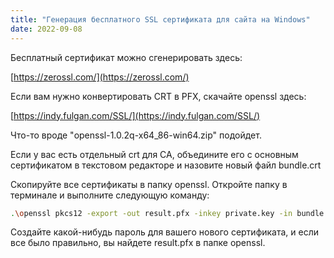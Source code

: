 ```yaml
---
title: "Генерация бесплатного SSL сертификата для сайта на Windows"
date: 2022-09-08
---
```


Бесплатный сертификат можно сгенерировать здесь:

[https://zerossl.com/](https://zerossl.com/)

Если вам нужно конвертировать CRT в PFX, скачайте openssl здесь:

[https://indy.fulgan.com/SSL/](https://indy.fulgan.com/SSL/)

Что-то вроде "openssl-1.0.2q-x64\_86-win64.zip" подойдет.

Если у вас есть отдельный crt для CA, объедините его с основным сертификатом в текстовом редакторе и назовите новый файл bundle.crt

Скопируйте все сертификаты в папку openssl. Откройте папку в терминале и выполните следующую команду:

```bash
.\openssl pkcs12 -export -out result.pfx -inkey private.key -in bundle.crt
```

Создайте какой-нибудь пароль для вашего нового сертификата, и если все было правильно, вы найдете result.pfx в папке openssl.
